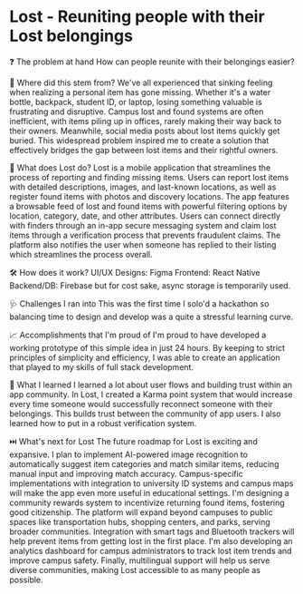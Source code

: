 # Lost - Reuniting people with their Lost belongings

❓ The problem at hand
How can people reunite with their belongings easier?

🌱 Where did this stem from?
We've all experienced that sinking feeling when realizing a personal item has gone missing. Whether it's a water bottle, backpack, student ID, or laptop, losing something valuable is frustrating and disruptive. Campus lost and found systems are often inefficient, with items piling up in offices, rarely making their way back to their owners. Meanwhile, social media posts about lost items quickly get buried. This widespread problem inspired me to create a solution that effectively bridges the gap between lost items and their rightful owners.

📑 What does Lost do?
Lost is a mobile application that streamlines the process of reporting and finding missing items. Users can report lost items with detailed descriptions, images, and last-known locations, as well as register found items with photos and discovery locations. The app features a browsable feed of lost and found items with powerful filtering options by location, category, date, and other attributes. Users can connect directly with finders through an in-app secure messaging system and claim lost items through a verification process that prevents fraudulent claims. The platform also notifies the user when someone has replied to their listing which streamlines the process overall.

🛠️ How does it work?
UI/UX Designs: Figma
Frontend: React Native
Backend/DB: Firebase but for cost sake, async storage is temporarily used.

🩺 Challenges I ran into
This was the first time I solo'd a hackathon so balancing time to design and develop was a quite a stressful learning curve.

📈 Accomplishments that I'm proud of
I'm proud to have developed a working prototype of this simple idea in just 24 hours. By keeping to strict principles of simplicity and efficiency, I was able to create an application that played to my skills of full stack development.

🍵 What I learned
I learned a lot about user flows and building trust within an app community. In Lost, I created a Karma point system that would increase every time someone would successfully reconnect someone with their belongings. This builds trust between the community of app users. I also learned how to put in a robust verification system. 

⏭️ What's next for Lost
The future roadmap for Lost is exciting and expansive. I plan to implement AI-powered image recognition to automatically suggest item categories and match similar items, reducing manual input and improving match accuracy. Campus-specific implementations with integration to university ID systems and campus maps will make the app even more useful in educational settings. I'm designing a community rewards system to incentivize returning found items, fostering good citizenship. The platform will expand beyond campuses to public spaces like transportation hubs, shopping centers, and parks, serving broader communities. Integration with smart tags and Bluetooth trackers will help prevent items from getting lost in the first place. I'm also developing an analytics dashboard for campus administrators to track lost item trends and improve campus safety. Finally, multilingual support will help us serve diverse communities, making Lost accessible to as many people as possible. 